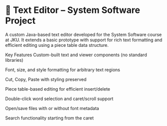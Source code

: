 # 📝 Text Editor – System Software Project
A custom Java-based text editor developed for the System Software course at JKU. It extends a basic prototype with support for rich text formatting and efficient editing using a piece table data structure.

Key Features Custom-built text and viewer components (no standard libraries)

Font, size, and style formatting for arbitrary text regions

Cut, Copy, Paste with styling preserved

Piece table-based editing for efficient insert/delete

Double-click word selection and caret/scroll support

Open/save files with or without font metadata

Search functionality starting from the caret
